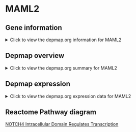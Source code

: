 <h1>MAML2</h1>

<h2>Gene information</h2>
<details>
  <summary>Click to view the depmap.org information for MAML2</summary>
  <iframe src="https://depmap.org/portal/gene/MAML2?tab=about" style="border:none;width:100%;height:800px"></iframe>
</details>

<h2>Depmap overview</h2>
<details>
  <summary>Click to view the depmap.org summary for MAML2</summary>
  <iframe src="https://depmap.org/portal/gene/MAML2?tab=overview" style="border:none;width:100%;height:800px"></iframe>
</details>

<h2>Depmap expression</h2>
<details>
  <summary>Click to view the depmap.org expression data for MAML2</summary>
  <iframe src="https://depmap.org/portal/gene/MAML2?tab=characterization" style="border:none;width:100%;height:800px"></iframe>
</details>



<h2>Reactome Pathway diagram</h2>
<a href="https://reactome.org/PathwayBrowser/#/R-HSA-9013695" target="_BLANK">NOTCH4 Intracellular Domain Regulates Transcription</a>



